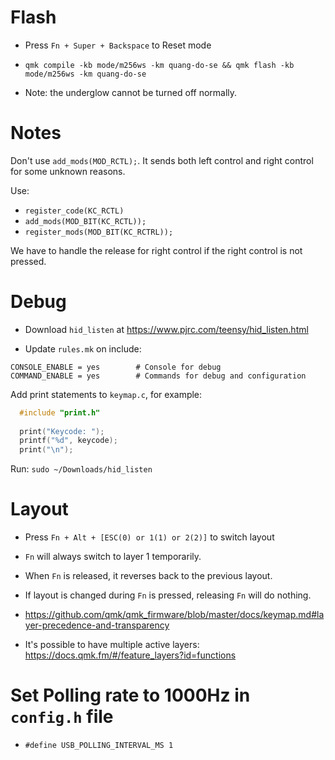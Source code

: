 # Flash

- Press `Fn + Super + Backspace` to Reset mode

- `qmk compile -kb mode/m256ws -km quang-do-se && qmk flash -kb mode/m256ws -km quang-do-se`

- Note: the underglow cannot be turned off normally.

# Notes

Don't use `add_mods(MOD_RCTL);`. It sends both left control and right control for some unknown reasons.

Use:

- `register_code(KC_RCTL)`
- `add_mods(MOD_BIT(KC_RCTL));`
- `register_mods(MOD_BIT(KC_RCTRL));`

We have to handle the release for right control if the right control is not pressed.

# Debug

- Download `hid_listen` at https://www.pjrc.com/teensy/hid_listen.html

- Update `rules.mk` on include:

```
CONSOLE_ENABLE = yes        # Console for debug
COMMAND_ENABLE = yes        # Commands for debug and configuration
```

Add print statements to `keymap.c`, for example: 

``` c++
  #include "print.h"
  
  print("Keycode: ");
  printf("%d", keycode);
  print("\n");
```

Run: `sudo ~/Downloads/hid_listen`


# Layout

- Press `Fn + Alt + [ESC(0) or 1(1) or 2(2)]` to switch layout

- `Fn` will always switch to layer 1 temporarily.

- When `Fn` is released, it reverses back to the previous layout.

- If layout is changed during `Fn` is pressed, releasing `Fn` will do nothing.

- https://github.com/qmk/qmk_firmware/blob/master/docs/keymap.md#layer-precedence-and-transparency

- It's possible to have multiple active layers: https://docs.qmk.fm/#/feature_layers?id=functions


# Set Polling rate to 1000Hz in `config.h` file

- `#define USB_POLLING_INTERVAL_MS 1`
